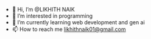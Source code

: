 - 👋 Hi, I’m @LIKHITH NAIK
- 👀 I’m interested in programming
- 🌱 I’m currently learning web development and gen ai
- 📫 How to reach me likhithnaik01@gmail.com


<!---
likhith-naik01/likhith-naik01 is a ✨ special ✨ repository because its `README.md` (this file) appears on your GitHub profile.
You can click the Preview link to take a look at your changes.
--->
